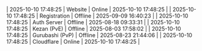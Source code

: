 | 2025-10-10 17:48:25 | Website | Online | 2025-10-10 17:48:25 |
| 2025-10-10 17:48:25 | Registration | Offline | 2025-09-09 16:40:23 |
| 2025-10-10 17:48:25 | Auth Server | Offline | 2025-08-18 09:33:31 |
| 2025-10-10 17:48:25 | Kezan (PvE) | Offline | 2025-08-03 17:58:02 |
| 2025-10-10 17:48:25 | Gurubashi (PvP) | Offline | 2025-08-23 21:44:06 |
| 2025-10-10 17:48:25 | Cloudflare | Online | 2025-10-10 17:48:25 |
